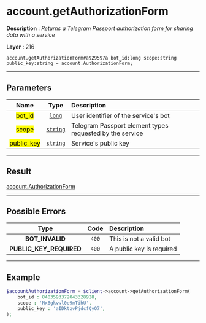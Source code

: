 # account.getAuthorizationForm

**Description** : *Returns a Telegram Passport authorization form for sharing data with a service*

**Layer** : 216

```tl
account.getAuthorizationForm#a929597a bot_id:long scope:string public_key:string = account.AuthorizationForm;
```

---

## Parameters

| Name | Type | Description |
| :---: | :---: | :--- |
| <mark>bot_id</mark> | [`long`](type/long) | User identifier of the service's bot |
| <mark>scope</mark> | [`string`](type/string) | Telegram Passport element types requested by the service |
| <mark>public_key</mark> | [`string`](type/string) | Service's public key |

---

## Result

[account.AuthorizationForm](type/account.AuthorizationForm)

---

## Possible Errors

| Type | Code | Description |
| :---: | :---: | :--- |
| **BOT_INVALID** | `400` | This is not a valid bot |
| **PUBLIC_KEY_REQUIRED** | `400` | A public key is required |

---

## Example

```php
$accountAuthorizationForm = $client->account->getAuthorizationForm(
	bot_id : 8403593372043328928,
	scope : 'Nx6gkvwl0e9mTihU',
	public_key : 'aIDktzvPjdcfQyO7',
);
```